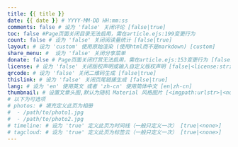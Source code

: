 ```yaml
---
title: {{ title }}
date: {{ date }} # YYYY-MM-DD HH:mm:ss
comments: false # 设为 'false' 关闭评论 [false|true]
toc: false #Page页面关闭目录无法启用，需在article.ejs:199变更行为 
count: false # 设为 'false' 关闭阅读量统计 [false|true]
layout: # 设为 'custom' 使用原始渲染 (使用html而不是markdown) [custom]
share_menu: #  设为 'false' 关闭分享菜单
donate: false # Page页面关闭打赏无法启用，需在article.ejs:153变更行为 [false]
license: # 设为 'false' 关闭版权声明或输入自定义版权声明 [false|<license:string>]
qrcode: # 设为 'false' 关闭二维码生成 [false|true]
thislink: # 设为 'false' 关闭页尾链接生成 [false|true]
lang: # 设为 'en' 使用英文 或者 'zh-cn' 使用简体中文 [en|zh-cn]
thumbnail: # 设置文章头图,默认为随机 Material 风格图片 [<imgpath:urlstr>|<none>]
# 以下为可选项
# photos: # 填充定义此页为相册
#  - /path/to/photo1.jpg
#  - /path/to/photo2.jpg
# timeline: # 设为 'true' 定义此页为时间线（一般只定义一次） [true|<none>]
# tagcloud: # 设为 'true' 定义此页为标签云（一般只定义一次） [true|<none>]
---
```

